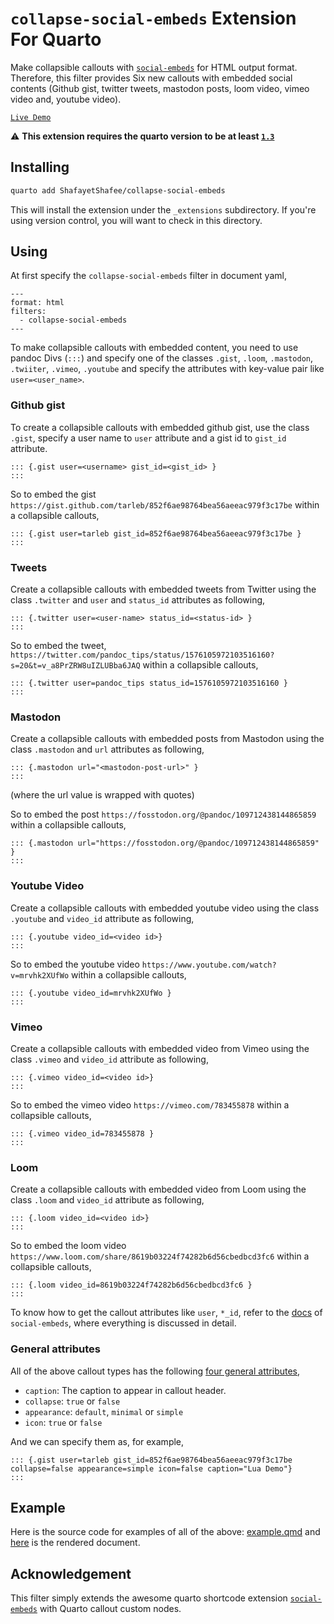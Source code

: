 # `collapse-social-embeds` Extension For Quarto

Make collapsible callouts with [`social-embeds`](https://github.com/sellorm/quarto-social-embeds) for HTML output format. Therefore, this filter provides Six new callouts with embedded social contents (Github gist, twitter tweets, mastodon posts, loom video, vimeo video and, youtube video).

[`Live Demo`](https://shafayetshafee.github.io/collapse-social-embeds/example.html)

:warning: **This extension requires the quarto version to be at least [`1.3`](https://quarto.org/docs/download/prerelease.html)**

## Installing

```bash
quarto add ShafayetShafee/collapse-social-embeds
```

This will install the extension under the `_extensions` subdirectory.
If you're using version control, you will want to check in this directory.

## Using

At first specify the `collapse-social-embeds` filter in document yaml,

```
---
format: html
filters:
  - collapse-social-embeds
---
```

To make collapsible callouts with embedded content, you need to use pandoc Divs (`:::`) and specify one of the classes `.gist`, `.loom`, `.mastodon`, `.twiiter`, `.vimeo`, `.youtube` and specify the attributes with key-value pair like `user=<user_name>`.

### Github gist

To create a collapsible callouts with embedded github gist, use the class `.gist`, specify a user name to `user` attribute and a gist id to `gist_id` attribute.

```
::: {.gist user=<username> gist_id=<gist_id> }
:::

```

So to embed the gist `https://gist.github.com/tarleb/852f6ae98764bea56aeeac979f3c17be` within a collapsible callouts,

```
::: {.gist user=tarleb gist_id=852f6ae98764bea56aeeac979f3c17be }
:::

```


### Tweets

Create a collapsible callouts with embedded tweets from Twitter using the class `.twitter` and `user` and `status_id` attributes as following,

```
::: {.twitter user=<user-name> status_id=<status-id> }
:::

```

So to embed the tweet, `https://twitter.com/pandoc_tips/status/1576105972103516160?s=20&t=v_a8PrZRW8uIZLUBba6JAQ` within a collapsible callouts,

```
::: {.twitter user=pandoc_tips status_id=1576105972103516160 }
:::

```

### Mastodon

Create a collapsible callouts with embedded posts from Mastodon using the class `.mastodon` and `url` attributes as following,

```
::: {.mastodon url="<mastodon-post-url>" }
:::
```
(where the url value is wrapped with quotes)

So to embed the post `https://fosstodon.org/@pandoc/109712438144865859` within a collapsible callouts,

```
::: {.mastodon url="https://fosstodon.org/@pandoc/109712438144865859" }
:::

```


### Youtube Video

Create a collapsible callouts with embedded youtube video using the class `.youtube` and `video_id` attribute as following,

```
::: {.youtube video_id=<video id>}
:::

```
So to embed the youtube video `https://www.youtube.com/watch?v=mrvhk2XUfWo` within a collapsible callouts,

```
::: {.youtube video_id=mrvhk2XUfWo }
:::

```


### Vimeo

Create a collapsible callouts with embedded video from Vimeo using the class `.vimeo` and `video_id` attribute as following,

```
::: {.vimeo video_id=<video id>}
:::

```
So to embed the vimeo video `https://vimeo.com/783455878` within a collapsible callouts,

```
::: {.vimeo video_id=783455878 }
:::

```

### Loom

Create a collapsible callouts with embedded video from Loom using the class `.loom` and `video_id` attribute as following,

```
::: {.loom video_id=<video id>}
:::

```
So to embed the loom video `https://www.loom.com/share/8619b03224f74282b6d56cbedbcd3fc6` within a collapsible callouts,

```
::: {.loom video_id=8619b03224f74282b6d56cbedbcd3fc6 }
:::

```

To know how to get the callout attributes like `user`, `*_id`, refer to the [docs](https://github.com/sellorm/quarto-social-embeds#usage) of `social-embeds`, where everything is discussed in detail.

### General attributes

All of the above callout types has the following [four general attributes](https://quarto.org/docs/authoring/callouts.html#customizing-appearance),

- `caption`: The caption to appear in callout header.
- `collapse`: `true` or `false` 
- `appearance`: `default`, `minimal` or `simple`
- `icon`: `true` or `false`

And we can specify them as, for example,

```
::: {.gist user=tarleb gist_id=852f6ae98764bea56aeeac979f3c17be collapse=false appearance=simple icon=false caption="Lua Demo"}
:::
```

## Example

Here is the source code for examples of all of the above: [example.qmd](example.qmd) and [here](https://shafayetshafee.github.io/collapse-social-embeds/example.html) is the rendered document.


## Acknowledgement

This filter simply extends the awesome quarto shortcode extension [`social-embeds`](https://github.com/sellorm/quarto-social-embeds) with Quarto callout custom nodes.